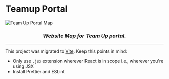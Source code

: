 # Teamup Portal

![Team Up Portal Map](https://kretaceous-bucket.s3.ap-south-1.amazonaws.com/team-up-map.png)
<h3 align="center"> <i>Website Map for Team Up portal.</i> </h3>

---

This project was migrated to [Vite](https://vitejs.dev). Keep this points in mind:
- Only use `.jsx` extension wherever React is in scope i.e., wherever you're using JSX
- Install Prettier and ESLint 
